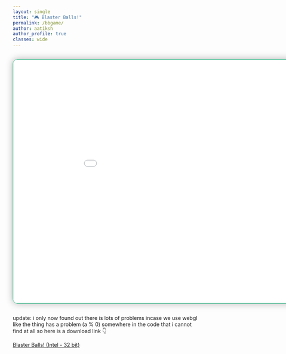 ```yaml
---
layout: single
title: "🎮 Blaster Balls!"
permalink: /bbgame/
author: aatiksh
author_profile: true
classes: wide
---
```


<section style="text-align: center; padding: 1rem 0;">
  <iframe
    src="{{ '/assets/games/bbgame/index.html' | relative_url }}"
    width="980"
    height="653.33"
    frameborder="0"
    allowfullscreen
    scrolling="no"
    style="border: 1px solid #00a86b; border-radius: 12px; box-shadow: 0 0 20px rgba(0,0,0,0.3);">
  </iframe>
</section>

update: i only now found out there is lots of problems incase we use webgl like the thing has a problem (a % 0) somewhere in the code that i cannot find at all so here is a download link 👇

<p>
  <a href="https://QuadPixelGames.github.io/QuadPixelGames/assets/games/bbgamedownload/Blaster%20Balls!%20(INTEL%20-%20x86%20-%2032%20bit).zip">Blaster Balls! (Intel - 32 bit) </a>
</p>